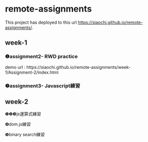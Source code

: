 # remote-assignments

This project has deployed to this url https://siaochi.github.io/remote-assignments/.

<h2>week-1</h2>

<h3>❶assignment2- RWD practice</h3>
demo url : https://siaochi.github.io/remote-assignments/week-1/Assignment-2/index.html

<h3>❷assignment3- Javascript練習</h3>

<h2>week-2</h2>


 <p>❶❷❸js運算式練習</p>
 <p>❹dom.js練習</p>
 <p>❺binary search練習</p>

